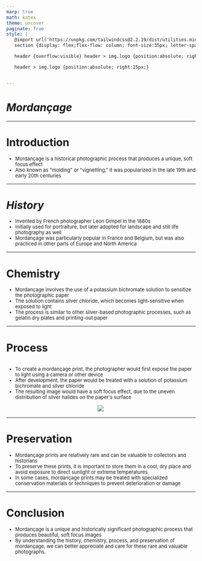 ```yaml
---
marp: true
math: katex
theme: uncover
paginate: True
style: |
   @import url('https://unpkg.com/tailwindcss@2.2.19/dist/utilities.min.css');
   section {display: flex;flex-flow: column; font-size:35px; letter-spacing:1.4px;}

   header {overflow:visible} header > img.logo {position:absolute; right:15px;}

   header > img.logo {position:absolute; right:15px;}


---
```

<!-- backgroundColor: white -->
<!-- _class: lead -->

 # _Mordançage_

---
<style scoped>p,li {font-size:0.92em}</style>

 # Introduction

- Mordançage is a historical photographic process that produces a unique, soft focus effect
- Also known as "molding" or "vignetting," it was popularized in the late 19th and early 20th centuries

---
<style scoped>p,li {font-size:0.88em}</style>

 # _History_
- Invented by French photographer Leon Gimpel in the 1880s
- Initially used for portraiture, but later adopted for landscape and still life photography as well
- Mordançage was particularly popular in France and Belgium, but was also practiced in other parts of Europe and North America


---
<style scoped>p,li {font-size:0.88em}</style>

 # Chemistry
- Mordançage involves the use of a potassium bichromate solution to sensitize the photographic paper
- The solution contains silver chloride, which becomes light-sensitive when exposed to light
- The process is similar to other silver-based photographic processes, such as gelatin dry plates and printing-out paper


---
<style scoped>p,li {font-size:0.84em}</style>

 # Process
<div style='flex:1 1 auto; min-height:0;' class="grid grid-cols-8 gap-4">
<div style='display:flex; flex-flow:column; min-height:0;' class="col-span-4">

- To create a mordançage print, the photographer would first expose the paper to light using a camera or other device
- After development, the paper would be treated with a solution of potassium bichromate and silver chloride
- The resulting image would have a soft focus effect, due to the uneven distribution of silver halides on the paper's surface
</div>

<div style='display:flex; flex-flow:column; min-height:0;' class="col-span-4">

<div style="display: flex; flex: 1 1 auto; flex-flow: row; min-height: 0"><div style="display: flex; flex: 1 1 auto; justify-content: center;min-height:0;min-width:0; margin-bottom:0.1em;;margin-right:0.15em">
<img style='object-fit: contain; max-height:100%; max-width:100%; background-color: rgba(0,0,0,0);' src='https://upload.wikimedia.org/wikipedia/commons/thumb/d/d5/Mordancage-detail.jpg/220px-Mordancage-detail.jpg'/>
</div>
</div>

</div>

</div>


---
<style scoped>p,li {font-size:0.88em}</style>

 # Preservation

- Mordançage prints are relatively rare and can be valuable to collectors and historians
- To preserve these prints, it is important to store them in a cool, dry place and avoid exposure to direct sunlight or extreme temperatures
- In some cases, mordançage prints may be treated with specialized conservation materials or techniques to prevent deterioration or damage

---
<style scoped>p,li {font-size:0.92em}</style>

 # Conclusion
- Mordançage is a unique and historically significant photographic process that produces beautiful, soft focus images
- By understanding the history, chemistry, process, and preservation of mordançage, we can better appreciate and care for these rare and valuable photographs.

